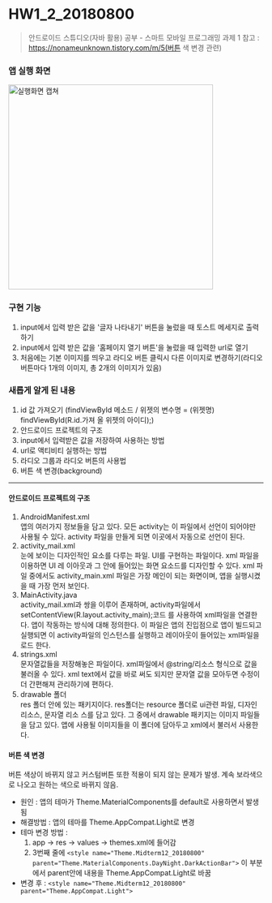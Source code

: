 # HW1_2_20180800
> 안드로이드 스튜디오(자바 활용) 공부 - 스마트 모바일 프로그래밍 과제 1
> 참고 : https://nonameunknown.tistory.com/m/5(버튼 색 변경 관련)

### 앱 실행 화면
<img width="404" alt="실행화면 캡쳐" src="https://user-images.githubusercontent.com/68562176/112725832-84f03f80-8f5d-11eb-867b-5d6999c529a9.png">

### 구현 기능
1. input에서 입력 받은 값을 '글자 나타내기' 버튼을 눌렀을 때 토스트 메세지로 출력하기
2. input에서 입력 받은 값을 '홈페이지 열기 버튼'을 눌렀을 때 입력한 url로 열기
3. 처음에는 기본 이미지를 띄우고 라디오 버튼 클릭시 다른 이미지로 변경하기(라디오 버튼마다 1개의 이미지, 총 2개의 이미지가 있음)

### 새롭게 알게 된 내용
1. id 값 가져오기 (findViewById 메소드 / 위젯의 변수명 = (위젯명) findViewById(R.id.가져 올 위젯의 아이디);)
2. 안드로이드 프로젝트의 구조
3. input에서 입력받은 값을 저장하여 사용하는 방법
4. url로 액티비티 실행하는 방법
5. 라디오 그룹과 라디오 버튼의 사용법
6. 버튼 색 변경(background)

-----
#### 안드로이드 프로젝트의 구조
1. AndroidManifest.xml    
앱의 여러가지 정보들을 담고 있다. 모든 activity는 이 파일에서 선언이 되어야만 사용될 수 있다. activity 파일을 만들게 되면 이곳에서 자동으로 선언이 된다.
2. activity_mail.xml    
눈에 보이는 디자인적인 요소를 다루는 파일. UI를 구현하는 파일이다. xml 파일을 이용하면 UI 레 이아웃과 그 안에 들어있는 화면 요소드를 디자인할 수 있다. xml 파일 중에서도 activity_main.xml 파일은 가장 메인이 되는 화면이며, 앱을 실행시켰을 때 가장 먼저 보인다.
3. MainActivity.java    
activity_mail.xml과 쌍을 이루어 존재하며, activity파일에서 setContentView(R.layout.activity_main);코드 를 사용하여 xml파일을 연결한다. 앱이 작동하는 방식에 대해 정의한다. 이 파일은 앱의 진입점으로 앱이 빌드되고 실행되면 이 activity파일의 인스턴스를 실행하고 레이아웃이 들어있는 xml파일을 로드 한다.
4. strings.xml    
문자열값들을 저장해놓은 파일이다. xml파일에서 @string/리소스 형식으로 값을 불러올 수 있다. xml text에서 값을 바로 써도 되지만 문자열 값을 모아두면 수정이 더 간편해져 관리하기에 편하다.
5. drawable 폴더     
res 폴더 안에 있는 패키지이다. res폴더는 resource 폴더로 ui관련 파일, 디자인 리소스, 문자열 리소 스를 담고 있다. 그 중에서 drawable 패키지는 이미지 파일들을 담고 있다. 앱에 사용될 이미지들을 이 폴더에 담아두고 xml에서 불러서 사용한다.

#### 버튼 색 변경
버튼 색상이 바뀌지 않고 커스텀버튼 또한 적용이 되지 않는 문제가 발생. 계속 보라색으로 나오고 원하는 색으로 바뀌지 않음.     
* 원인 : 앱의 테마가 Theme.MaterialComponents를 default로 사용하면서 발생됨
* 해결방법 : 앱의 테마를 Theme.AppCompat.Light로 변경
* 테마 변경 방법 : 
  1) app -> res -> values -> themes.xml에 들어감
  2) 3번째 줄에 ```<style name="Theme.Midterm12_20180800" parent="Theme.MaterialComponents.DayNight.DarkActionBar">```       이 부분에서 parent안에 내용을 Theme.AppCompat.Light로 바꿈 
* 변경 후 : ```<style name="Theme.Midterm12_20180800" parent="Theme.AppCompat.Light">```
